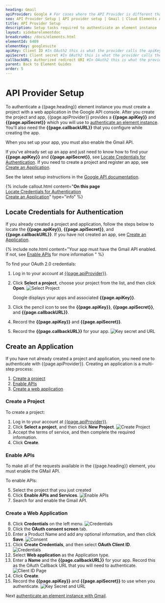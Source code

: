 ```yaml
---
heading: Gmail
apiProvider: Google # For cases where the API Provider is different than the element name. e;g;, ServiceNow vs. ServiceNow Oauth
seo: API Provider Setup | API provider setup | Gmail | Cloud Elements API Docs
title: API Provider Setup
description: Setup tasks required to authenticate an element instance
layout: sidebarelementdoc
breadcrumbs: /docs/elements.html
elementId: 6409
elementKey: googlesuite
apiKey: Client ID #In OAuth2 this is what the provider calls the apiKey, like Client ID, Consumer Key, API Key, or just Key
apiSecret: Client secret #In OAuth2 this is what the provider calls the apiSecret, like Client Secret, Consumer Secret, API Secret, or just Secret
callbackURL: Authorized redirect URI #In OAuth2 this is what the provider calls the callbackURL, like Redirect URL, App URL, or just Callback URL
parent: Back to Element Guides
order: 5
---
```


# API Provider Setup

To authenticate a {{page.heading}} element instance you must create a project with a web application in the Google API console. After you create the project and app, {{page.apiProvider}} provides a **{{page.apiKey}}** and **{{page.apiSecret}}** which you will use to [authenticate an element instance](authenticate.html). You'll also need the **{{page.callbackURL}}** that you configure while creating the app.

When you set up your app, you must also enable the Gmail API.

If you've already set up an app and just need to know how to find your **{{page.apiKey}}** and **{{page.apiSecret}}**, see [Locate Credentials for Authentication](#locate-credentials-for-authentication). If you need to create a project and register an app, see [Create an Application](#create-an-application).

See the latest setup instructions in the [Google API documentation](https://support.google.com/googleapi/answer/7015000?hl=en&ref_topic=7014522&authuser=0).

{% include callout.html content="<strong>On this page</strong></br><a href=#locate-credentials-for-authentication>Locate Credentials for Authentication</a></br><a href=#create-an-application>Create an Application</a>" type="info" %}

## Locate Credentials for Authentication

If you already created a project and application, follow the steps below to locate the **{{page.apiKey}}**, **{{page.apiSecret}}**, and **{{page.callbackURL}}**. If you have not created an app, see [Create an Application](#create-an-application).

{% include note.html content="Your app must have the Gmail API enabled. If not, see <a href=#enable-apis>Enable APIs</a> for more information  " %}

To find your OAuth 2.0 credentials:

1. Log in to your account at [{{page.apiProvider}}](https://console.developers.google.com/apis/dashboard).
2. Click **Select a project**, choose your project from the list, and then click **Open**.
![Select Project](img/select.png)

    Google displays your apps and associated **{{page.apiKey}}**.

3. Click the pencil icon to see the **{{page.apiKey}}**, **{{page.apiSecret}}**, and **{{page.callbackURL}}**.
3. Record the **{{page.apiKey}}** and **{{page.apiSecret}}**.
3. Record the **{{page.callbackURL}}** for your app.
![Key secret and URL](img/sheets-creds-all.png)

## Create an Application

If you have not already created a project and application, you need one to authenticate with {{page.apiProvider}}. Creating an application is a multi-step process:

1. [Create a project](#create-a-project)
2. [Enable APIs](#enable-apis)
3. [Create a web application](#create-a-web-application)

### Create a Project

To create a project:

1. Log in to your account at [{{page.apiProvider}}](https://console.developers.google.com/apis/dashboard).
2. Click **Select a project**, and then click **New Project**.
![Create Project](img/create-project.png)
3. Accept the terms of service, and then complete the required information.
4. Click **Create**.

### Enable APIs

To make all of the requests available in the {{page.heading}} element, you must enable the GMail API.

To enable APIs:

5. Select the project that you just created
6. Click **Enable APIs and Services**.
![Enable APIs](img/enable.png)
7. Search for and enable the Gmail API.

### Create a Web Application

8. Click **Credentials** on the left menu.
![Credentials](img/creds.png)
9. Click the **OAuth consent screen** tab.
10. Enter a Product Name and add any optional information, and then click **Save**.
![Consent](img/consent.png)
9. Click **Create Credentials**, and then select **OAuth Client ID**.
![Credentials](img/oauth-client.png)
10. Select **Web application** as the Application type.
11. Enter a **Name** and the **{{page.callbackURL}}** for your app. Record this as the OAuth Callback URL that you will need to authenticate.
![Client ID Page](img/client-id-page.png)
4. Click **Create**.
3. Record the **{{page.apiKey}}** and **{{page.apiSecret}}** to use when you authenticate.
![Key Secret and URL](img/sheets-creds.png)

Next [authenticate an element instance with Gmail](authenticate.html).
